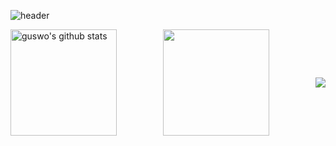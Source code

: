 <!--
**guswo4324/guswo4324** is a ✨ _special_ ✨ repository because its `README.md` (this file) appears on your GitHub profile.

Here are some ideas to get you started:

- 🔭 I’m currently working on ...
- 🌱 I’m currently learning ...
- 👯 I’m looking to collaborate on ...
- 🤔 I’m looking for help with ...
- 💬 Ask me about ...
- 📫 How to reach me: ...
- 😄 Pronouns: ...
- ⚡ Fun fact: ...
-->



![header](https://capsule-render.vercel.app/api?type=waving&color=gradient&height=200&section=header&text=코린이&fontSize=50)

<div style="display: flex; justify-content: space-between; align-items: center; gap: 20px;">
  <a href="https://github.com/guswo4324">
    <img style="height:170px;" src="https://github-readme-stats.vercel.app/api?username=guswo4324&show_icons=true&include_all_commits=true&theme=nord&hide_border=true" alt="guswo's github stats" />
  </a>

  <a href="https://github.com/guswo4324">
    <img style="height:170px;" src="https://github-readme-stats.vercel.app/api/top-langs/?username=guswo4324&layout=compact&theme=nord&hide_border=true" />
  </a>

  <a href="https://solved.ac/guswo4324/">
    <img style="height: auto; max-height: 170px;" src="http://mazassumnida.wtf/api/v2/generate_badge?boj=guswo4324" />
  </a>
</div>
